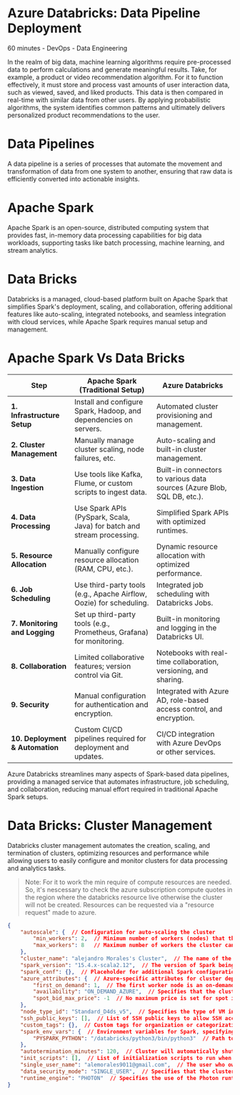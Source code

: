 # Azure Databricks: Data Pipeline Deployment

60 minutes - DevOps - Data Engineering

In the realm of big data, machine learning algorithms require pre-processed data to perform calculations and generate meaningful results. Take, for example, a product or video recommendation algorithm. For it to function effectively, it must store and process vast amounts of user interaction data, such as viewed, saved, and liked products. This data is then compared in real-time with similar data from other users. By applying probabilistic algorithms, the system identifies common patterns and ultimately delivers personalized product recommendations to the user.

# Data Pipelines
A data pipeline is a series of processes that automate the movement and transformation of data from one system to another, ensuring that raw data is efficiently converted into actionable insights.

# Apache Spark
Apache Spark is an open-source, distributed computing system that provides fast, in-memory data processing capabilities for big data workloads, supporting tasks like batch processing, machine learning, and stream analytics.

# Data Bricks
Databricks is a managed, cloud-based platform built on Apache Spark that simplifies Spark's deployment, scaling, and collaboration, offering additional features like auto-scaling, integrated notebooks, and seamless integration with cloud services, while Apache Spark requires manual setup and management.

# Apache Spark Vs Data Bricks

| **Step**                          | **Apache Spark (Traditional Setup)**                              | **Azure Databricks**                                               |
|------------------------------------|-------------------------------------------------------------------|-------------------------------------------------------------------|
| **1. Infrastructure Setup**        | Install and configure Spark, Hadoop, and dependencies on servers. | Automated cluster provisioning and management.                    |
| **2. Cluster Management**          | Manually manage cluster scaling, node failures, etc.              | Auto-scaling and built-in cluster management.                     |
| **3. Data Ingestion**              | Use tools like Kafka, Flume, or custom scripts to ingest data.     | Built-in connectors to various data sources (Azure Blob, SQL DB, etc.). |
| **4. Data Processing**             | Use Spark APIs (PySpark, Scala, Java) for batch and stream processing. | Simplified Spark APIs with optimized runtimes.                    |
| **5. Resource Allocation**         | Manually configure resource allocation (RAM, CPU, etc.).           | Dynamic resource allocation with optimized performance.           |
| **6. Job Scheduling**              | Use third-party tools (e.g., Apache Airflow, Oozie) for scheduling.| Integrated job scheduling with Databricks Jobs.                   |
| **7. Monitoring and Logging**      | Set up third-party tools (e.g., Prometheus, Grafana) for monitoring.| Built-in monitoring and logging in the Databricks UI.             |
| **8. Collaboration**               | Limited collaborative features; version control via Git.           | Notebooks with real-time collaboration, versioning, and sharing.  |
| **9. Security**                    | Manual configuration for authentication and encryption.            | Integrated with Azure AD, role-based access control, and encryption. |
| **10. Deployment & Automation**    | Custom CI/CD pipelines required for deployment and updates.        | CI/CD integration with Azure DevOps or other services.            |

Azure Databricks streamlines many aspects of Spark-based data pipelines, providing a managed service that automates infrastructure, job scheduling, and collaboration, reducing manual effort required in traditional Apache Spark setups.


# Data Bricks: Cluster Management
Databricks cluster management automates the creation, scaling, and termination of clusters, optimizing resources and performance while allowing users to easily configure and monitor clusters for data processing and analytics tasks.
> Note: For it to work the min require of compute resources are needed. So, it's nescessary to check the azure subscription compute quotes in the region where the databricks resource
> live otherwise the cluster will not be created. Resources can be requested via a "resource request" made to azure.

```json
{
    "autoscale": {  // Configuration for auto-scaling the cluster
        "min_workers": 2,  // Minimum number of workers (nodes) that the cluster will scale down to when demand is low
        "max_workers": 8   // Maximum number of workers the cluster can scale up to during peak load
    },
    "cluster_name": "alejandro Morales's Cluster",  // The name of the cluster for identification in Databricks
    "spark_version": "15.4.x-scala2.12",  // The version of Spark being used (15.4.x) along with the Scala version (2.12)
    "spark_conf": {},  // Placeholder for additional Spark configurations (empty in this case)
    "azure_attributes": {  // Azure-specific attributes for cluster deployment
        "first_on_demand": 1,  // The first worker node is an on-demand instance, ensuring quicker startup
        "availability": "ON_DEMAND_AZURE",  // Specifies that the cluster will use Azure on-demand VMs
        "spot_bid_max_price": -1  // No maximum price is set for spot instances; will use the default spot pricing if spot instances are used
    },
    "node_type_id": "Standard_D4ds_v5",  // Specifies the type of VM instance used for the workers (Standard_D4ds_v5 in this case)
    "ssh_public_keys": [],  // List of SSH public keys to allow SSH access to the cluster nodes (empty, so no SSH access configured)
    "custom_tags": {},  // Custom tags for organization or categorization (none are set here)
    "spark_env_vars": {  // Environment variables for Spark, specifying the Python version to be used
        "PYSPARK_PYTHON": "/databricks/python3/bin/python3"  // Path to Python 3 for running PySpark jobs
    },
    "autotermination_minutes": 120,  // Cluster will automatically shut down after 120 minutes of inactivity to save costs
    "init_scripts": [],  // List of initialization scripts to run when the cluster starts (empty in this case)
    "single_user_name": "alemorales9011@gmail.com",  // The user who owns the cluster and is allowed access
    "data_security_mode": "SINGLE_USER",  // Specifies that the cluster is in single-user mode, enhancing data security by restricting access to one user
    "runtime_engine": "PHOTON"  // Specifies the use of the Photon runtime engine, which is optimized for faster query execution
}

```


